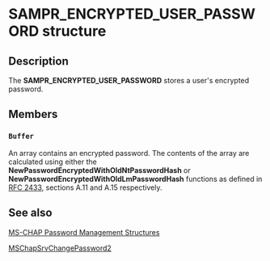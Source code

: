 # SAMPR_ENCRYPTED_USER_PASSWORD structure

## Description

The **SAMPR_ENCRYPTED_USER_PASSWORD** stores a user's encrypted password.

## Members

### `Buffer`

An array contains an encrypted password. The contents of the array are calculated using either the **NewPasswordEncryptedWithOldNtPasswordHash** or **NewPasswordEncryptedWithOldLmPasswordHash** functions as defined in [RFC 2433](https://www.ietf.org/rfc/rfc2433.txt), sections A.11 and A.15 respectively.

## See also

[MS-CHAP Password Management Structures](https://learn.microsoft.com/previous-versions/windows/desktop/mschap/ms-chap-password-management-structures)

[MSChapSrvChangePassword2](https://learn.microsoft.com/previous-versions/windows/desktop/api/mschapp/nf-mschapp-mschapsrvchangepassword2)